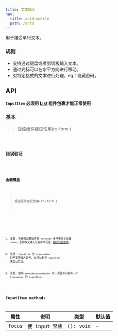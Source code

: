 ```yaml
---
title: 文本输入
nav:
  title: antd-mobile
  path: /antd
---
```


用于接受单行文本。

### 规则
- 支持通过键盘或者剪切板输入文本。
- 通过光标可以在水平方向进行移动。
- 对特定格式的文本进行处理，eg：隐藏密码。

## API

**`InputItem` 必须用 [List](https://mobile.ant.design/components/list) 组件包裹才能正常使用**

### 基本
> 受控组件建议使用(rc-form )
<code src="./demos/basic.tsx" />

### 错误验证
<code src="./demos/error.tsx" />

### 金额键盘
> 受控组件建议使用(rc-form )
<code src="./demos/money.tsx" />


<API/>

1. 注意: 不要在受控组件的 `onChange` 事件中异步设置 `value`，否则中文输入可能带来问题，[相关问题参考](https://github.com/facebook/react/issues/3926)。

2. 注意: `InputItem` 当 `type=number` 时不支持输入负号, 你可以利用 `type=text` 来自己实现。

3. 注意: 使用 `moneyKeyboardHeader` 时，页面中只能有一个 `type=money` 的 `InputItem`。

## InputItem methods

属性 | 说明 | 类型 | 默认值
----|-----|------|------
| focus    | 使 input 聚焦  | (): void |  -  |